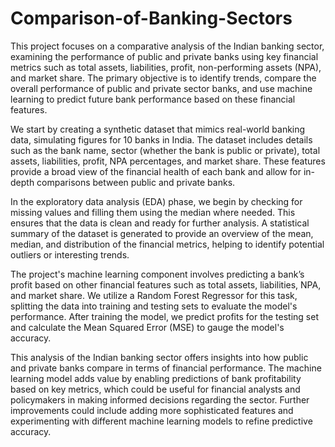 # Comparison-of-Banking-Sectors
This project focuses on a comparative analysis of the Indian banking sector, examining the performance of public and private banks using key financial metrics such as total assets, liabilities, profit, non-performing assets (NPA), and market share. The primary objective is to identify trends, compare the overall performance of public and private sector banks, and use machine learning to predict future bank performance based on these financial features.

We start by creating a synthetic dataset that mimics real-world banking data, simulating figures for 10 banks in India. The dataset includes details such as the bank name, sector (whether the bank is public or private), total assets, liabilities, profit, NPA percentages, and market share. These features provide a broad view of the financial health of each bank and allow for in-depth comparisons between public and private banks.

In the exploratory data analysis (EDA) phase, we begin by checking for missing values and filling them using the median where needed. This ensures that the data is clean and ready for further analysis. A statistical summary of the dataset is generated to provide an overview of the mean, median, and distribution of the financial metrics, helping to identify potential outliers or interesting trends.

The project's machine learning component involves predicting a bank’s profit based on other financial features such as total assets, liabilities, NPA, and market share. We utilize a Random Forest Regressor for this task, splitting the data into training and testing sets to evaluate the model's performance. After training the model, we predict profits for the testing set and calculate the Mean Squared Error (MSE) to gauge the model's accuracy.

This analysis of the Indian banking sector offers insights into how public and private banks compare in terms of financial performance. The machine learning model adds value by enabling predictions of bank profitability based on key metrics, which could be useful for financial analysts and policymakers in making informed decisions regarding the sector. Further improvements could include adding more sophisticated features and experimenting with different machine learning models to refine predictive accuracy.
